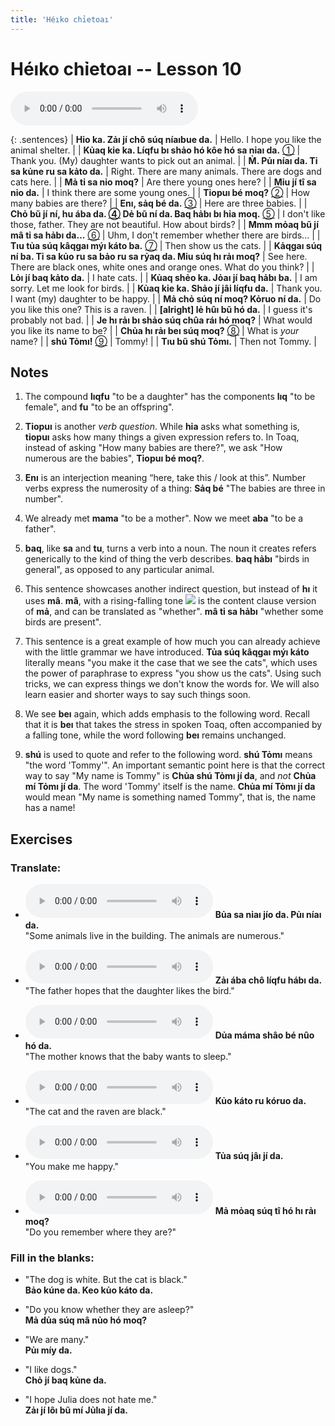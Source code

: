 ```yaml
---
title: 'Héıko chỉetoaı'
---
```

# **Héıko chỉetoaı** -- Lesson 10

<audio id="mainaudio" controls src="lesson.mp3"></audio>

{: .sentences}
| **Hỉo ka. Zảı jí chô súq níaıbue da.**      | Hello. I hope you like the animal shelter. |
| **Kủaq kỉe ka. Líqfu bı shảo hó kôe hó sa nỉaı da.** [①](#fn-1) | Thank you. (My) daughter wants to pick out an animal. |
| **M̉. Pủı níaı da. Tỉ sa kủne ru sa kảto da.**  | Right. There are many animals. There are dogs and cats here. |
| **Mả tỉ sa nỉo moq?**  | Are there young ones here? |
| **Mỉu jí tî sa nỉo da.**  | I think there are some young ones. |
| **Tỉopuı bé moq?** [②](#fn-2) | How many babies are there? |
| **Enı, sảq bé da.** [③](#fn-3)  | Here are three babies. |
| **Chỏ bũ jí ní, hu ába da. [④](#fn-4) Dẻ bũ ní da. Baq hảbı bı hỉa moq.** [⑤](#fn-5) | I don't like those, father. They are not beautiful. How about birds? |
| **Mmm mỏaq bũ jí mâ tỉ sa hảbı da...** [⑥](#fn-6) | Uhm, I don't remember whether there are birds... |
| **Tıu tủa súq kâqgaı mýı káto ba.** [⑦](#fn-7) | Then show us the cats. |
| **Kảqgaı súq ní ba. Tỉ sa kủo ru sa bảo ru sa rỷaq da. Mỉu súq hı rảı moq?** | See here. There are black ones, white ones and orange ones. What do you think? |
| **Lỏı jí baq kảto da.**  | I hate cats. |
| **Kủaq shẻo ka. Jỏaı jí baq hảbı ba.** | I am sorry. Let me look for birds. |
| **Kủaq kỉe ka. Shảo jí jâi líqfu da.**  | Thank you. I want (my) daughter to be happy. |
| **Mả chỏ súq ní moq? Kỏruo ní da.** | Do you like this one? This is a raven. |
| **[alright] lẻ hûı bũ hó da.** | I guess it's probably not bad. |
| **Je hı rảı bı shảo súq chûa ráı hó moq?** | What would you like its name to be? |
| **Chủa hı rảı beı súq moq?** [⑧](#fn-8) | What is *your* name? |
| **shú Tỏmı!** [⑨](#fn-9) | Tommy! |
| **Tıu bũ shú Tỏmı.** | Then not Tommy. |

## Notes

1. <a name="fn-1" /> The compound **lıqfu** "to be a daughter" has the components **lıq** "to be female", and **fu** "to be an offspring".

2. <a name="fn-2" /> **Tỉopuı** is another *verb question*. While **hỉa** asks what something is, **tỉopuı** asks how many things a given expression refers to. In Toaq, instead of asking "How many babies are there?", we ask "How numerous are the babies", **Tỉopuı bé moq?**.

3. <a name="fn-3" /> **Enı** is an interjection meaning “here, take this / look at this”. Number verbs express the numerosity of a thing: **Sảq bé** "The babies are three in number".

4. <a name="fn-4" /> We already met **mama** "to be a mother". Now we meet **aba** "to be a father".

5. <a name="fn-5" /> **baq**, like **sa** and **tu**, turns a verb into a noun. The noun it creates refers generically to the kind of thing the verb describes. **baq hảbı** "birds in general", as opposed to any particular animal.

6. <a name="fn-6" /> This sentence showcases another indirect question, but instead of **hı** it uses **mâ**. **mâ**, with a rising-falling tone ![](../tones/t5.png) is the content clause version of **mả**, and can be translated as "whether". **mâ tỉ sa hảbı** "whether some birds are present".

7. <a name="fn-7" /> This sentence is a great example of how much you can already achieve with the little grammar we have introduced. **Tủa súq kâqgaı mýı káto** literally means "you make it the case that we see the cats", which uses the power of paraphrase to express "you show us the cats". Using such tricks, we can express things we don't know the words for. We will  also learn easier and shorter ways to say such things soon.

8. <a name="fn-8" /> We see **beı** again, which adds emphasis to the following word. Recall that it is **beı** that takes the stress in spoken Toaq, often accompanied by a falling tone, while the word following **beı** remains unchanged.

9. <a name="fn-9" /> **shú** is used to quote and refer to the following word. **shú Tỏmı** means "the word 'Tommy'". An important semantic point here is that the correct way to say "My name is Tommy" is **Chủa shú Tỏmı jí da**, and *not* **Chủa mí Tỏmı jí da**. The word 'Tommy' itself is the name. **Chủa mí Tỏmı jí da** would mean "My name is something named Tommy", that is, the name has a name!

## Exercises

### Translate:

- <audio controls src="ex1.mp3"></audio>
  **Bủa sa nỉaı jío da. Pủı níaı da.**  
  <span class="spoiler">"Some animals live in the building. The animals are numerous."</span>
  
- <audio controls src="ex2.mp3"></audio>
  **Zảı ába chô líqfu hábı da.**  
  <span class="spoiler">"The father hopes that the daughter likes the bird."</span>
  
- <audio controls src="ex3.mp3"></audio>
  **Dủa máma shâo bé nûo hó da.**  
  <span class="spoiler">"The mother knows that the baby wants to sleep."</span>
  
- <audio controls src="ex4.mp3"></audio>
  **Kủo káto ru kóruo da.**  
  <span class="spoiler">"The cat and the raven are black."</span>
  
- <audio controls src="ex5.mp3"></audio>
  **Tủa súq jâı jí da.**  
  <span class="spoiler">"You make me happy."</span>
  
- <audio controls src="ex6.mp3"></audio>
  **Mả mỏaq súq tî hó hı rảı moq?**  
  <span class="spoiler">"Do you remember where they are?"</span>

### Fill in the blanks:

- "The dog is white. But the cat is black."  
  **<span class="spoiler">Bảo</span> kúne da. Keo <span class="spoiler">kủo</span> káto da.**
  
- "Do you know whether they are asleep?"  
  **<span class="spoiler">Mả</span> dủa súq <span class="spoiler">mâ</span> nủo hó <span class="spoiler">moq</span>?**
  
- "We are many."  
  **<span class="spoiler">Pủı</span> míy da.**
  
- "I like dogs."  
  **<span class="spoiler">Chỏ</span> jí <span class="spoiler">baq</span> kủne da.**
  
- "I hope Julia does not hate me."  
  **<span class="spoiler">Zảı</span> jí <span class="spoiler">lôı</span> bũ <span class="spoiler">mí</span> Jủlıa jí da.**
